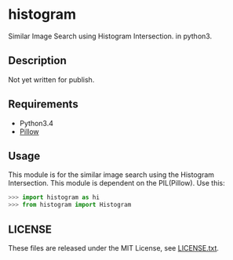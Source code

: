 # histogram
Similar Image Search using Histogram Intersection. in python3.

## Description
Not yet written for publish.

## Requirements
* Python3.4
* [Pillow](http://pillow.readthedocs.org/ "Pillow Documents")

## Usage

This module is for the similar image search using the Histogram Intersection.
This module is dependent on the PIL(Pillow). Use this:

```python
>>> import histogram as hi
>>> from histogram import Histogram
```

## LICENSE
These files are released under the MIT License, see [LICENSE.txt](LICENSE.txt).
